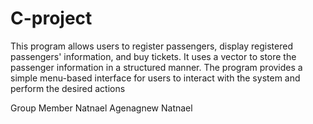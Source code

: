 # C-project 
This program allows users to register passengers, display registered passengers' information, and buy tickets. 
It uses a vector to store the passenger information in a structured manner. The program provides a simple menu-based interface 
for users to interact with the system and perform the desired actions

Group Member
Natnael Agenagnew
Natnael 
